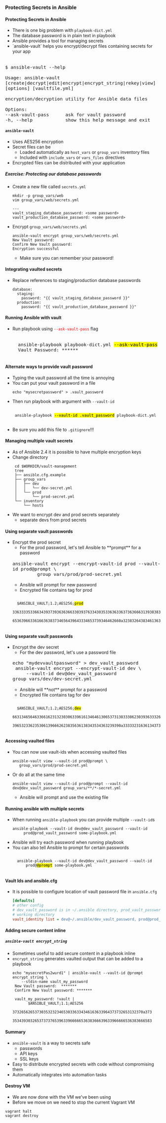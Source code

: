 ### Protecting Secrets in Ansible


#### Protecting Secrets in Ansible

* There is one big problem with <!-- .element: class="fragment" data-fragment-index="0" -->`playbook-dict.yml`
* The database password is in plain text in playbook <!-- .element: class="fragment" data-fragment-index="1" -->
* Ansible provides a tool for managing secrets <!-- .element: class="fragment" data-fragment-index="2" -->
* <!-- .element: class="fragment" data-fragment-index="3" -->`ansible-vault` helps you encrypt/decrypt files containing secrets for your app

<pre class="fragment" data-fragment-index="4" style="font-size:13pt;"><code data-trim>
$ ansible-vault --help

Usage: ansible-vault [create|decrypt|edit|encrypt|encrypt_string|rekey|view] [options] [vaultfile.yml]

encryption/decryption utility for Ansible data files

Options:
--ask-vault-pass      ask for vault password
-h, --help            show this help message and exit
</code></pre>



#### `ansible-vault`

* Uses AES256 encryption
* Secret files can be
   * Loaded automatically as `host_vars` or `group_vars` inventory files
   * Included with `include_vars` or `vars_files` directives
* Encrypted files can be distributed with your application



##### Exercise: Protecting our database passwords
* Create a new file called `secrets.yml`
   ```
   mkdir -p group_vars/web
   vim group_vars/web/secrets.yml
   ```
   ```
   ---
   vault_staging_database_password: <some password>
   vault_production_database_password: <some password>
   ```
   <!-- .element: style="font-size:12pt;"  -->
* Encrypt `group_vars/web/secrets.yml`
   ```
   ansible-vault encrypt group_vars/web/secrets.yml
   New Vault password: 
   Confirm New Vault password: 
   Encryption successful

   ```
   <!-- .element: style="font-size:12pt;"  -->
   * Make sure you can remember your password!



#### Integrating vaulted secrets
* Replace references to staging/production database passwords
   ```
   database:
     staging:
       password: "{{ vault_staging_database_password }}"
     production:
       password: "{{ vault_production_database_password }}"
   ```



#### Running Ansible with vault
* Run playbook using <code style="color:red;">--ask-vault-pass</code> flag
   <pre style="font-size:13pt;"><code data-trim data-noescape>
    ansible-playbook playbook-dict.yml <mark>--ask-vault-pass</mark>
    Vault Password: ******
   </code></pre>



#### Alternate ways to provide vault password
* Typing the vault password all the time is annoying <!-- .element: class="fragment" data-fragment-index="0" -->
* You can put your vault password in a file <!-- .element: class="fragment" data-fragment-index="1" -->
   ```
   echo "mysecretpassword" > .vault_password
   ```
* Then run playbook with argument with <!-- .element: class="fragment" data-fragment-index="3" -->`--vault-id`
   <pre style="font-size:11pt;"><code class="shell" data-trim data-noescape>
   ansible-playbook <mark>--vault-id .vault_password</mark> playbook-dict.yml
   </code></pre>
* Be sure you add this file to <!-- .element: class="fragment" data-fragment-index="4" -->`.gitignore`!!!


#### Managing multiple vault secrets
* As of Ansible 2.4 it is possible to have multiple encryption keys
* <!-- .element: class="fragment" data-fragment-index="0" -->Change directory
   ```
    cd $WORKDIR/vault-management
    tree
    ├── ansible.cfg.example
    ├── group_vars
    │   ├── dev
    │   │   └── dev-secret.yml
    │   └── prod
    │       └── prod-secret.yml
    └── inventory
        └── hosts
   ```
* <!-- .element: class="fragment" data-fragment-index="1" -->We want to encrypt dev and prod secrets separately
  * separate devs from prod secrets



#### Using separate vault passwords
* <!-- .element: class="fragment" data-fragment-index="0" -->Encrypt the prod secret
   * <!-- .element: class="fragment" data-fragment-index="1" -->For the prod password, let's tell Ansible to **prompt** for a password
   <pre class="fragment" data-fragment-index="1" style="font-size:13pt;"><code data-noescape>ansible-vault encrypt --encrypt-vault-id prod --vault-id prod@prompt \
           group_vars/prod/prod-secret.yml</code></pre>
   * <!-- .element: class="fragment" data-fragment-index="2" -->Ansible will prompt for new password
   * <!-- .element: class="fragment" data-fragment-index="3" -->Encrypted file contains tag for prod
   <pre><code data-noescape>
    $ANSIBLE_VAULT;1.2;AES256;<mark>prod</mark>
    33633335336634393739363636633039376334303533636336373636663139383837663531353134
    6536396633616636383734656439643334653739346462660a323832643834613636393339346232
   </code></pre>



#### Using separate vault passwords
* <!-- .element: class="fragment" data-fragment-index="0" -->Encrypt the dev secret
   * <!-- .element: class="fragment" data-fragment-index="1" -->For the dev password, let's use a password file
   <pre class="fragment" data-fragment-index="1" style="font-size:13pt;"><code data-noescape class="shell">echo "mydevvaultpassword" > dev_vault_password
   ansible-vault encrypt --encrypt-vault-id dev \
       --vault-id dev@dev_vault_password group_vars/dev/dev-secret.yml</code></pre>
   * <!-- .element: class="fragment" data-fragment-index="2" -->Ansible will **not** prompt for a password
   * <!-- .element: class="fragment" data-fragment-index="3" -->Encrypted file contains tag for dev
   <pre><code data-noescape>
    $ANSIBLE_VAULT;1.2;AES256;<mark>dev</mark>
    66313465646336616231323030633961613464613065373138333862303936333266653366366639
    3965323362353061396662623835636138343534363239390a333332316361343737666137396439
   </code></pre>



#### Accessing vaulted files
* <!-- .element: class="fragment" data-fragment-index="0" -->You can now use vault-ids when accessing vaulted files
   ```
   ansible-vault view --vault-id prod@prompt \
      group_vars/prod/prod-secret.yml
   ```
* <!-- .element: class="fragment" data-fragment-index="3" -->Or do all at the same time 
   ```
   ansible-vault view --vault-id prod@prompt --vault-id dev@dev_vault_password group_vars/**/*-secret.yml
   ```
   <!-- .element: class="fragment" data-fragment-index="4" -->
   * Ansible will prompt and use the existing file



#### Running ansible with multiple secrets
* When running `ansible-playbook` you can provide multiple `--vault-id`s
   ```
   ansible-playbook --vault-id dev@dev_vault_password --vault-id 
        prod@prod_vault_password some-playbook.yml
   ```
   <!-- style="font-size:12pt;" --> 
* Ansible will try each password when running playbook
* You can also tell Ansible to prompt for certain passwords
    <pre><code data-noescape>
    ansible-playbook --vault-id dev@dev_vault_password --vault-id 
        prod@<mark>@prompt</mark> some-playbook.yml
    </code></pre>



#### Vault Ids and ansible.cfg
* It is possible to configure location of vault password file in `ansible.cfg`
   ```ini
   [defaults]
   # other config
   # dev_vault_password is in ~/.ansible directory, prod_vault_password in
   # working directory
   vault_identity list = dev@~/.ansible/dev_vault_password, prod@prod_vault_password
   ```


#### Adding secure content inline
##### `ansible-vault encrypt_string`
* Sometimes useful to add secure content in a playbook inline
* `encrypt_string` generates vaulted output that can be added to a playbook
   ```
   echo "mysecretPas2wurd1" | ansible-vault --vault-id @prompt encrypt_string \
       --stdin-name vault_my_password
    New Vault password:  *******
    Confirm New Vault password: *******
   ```
   <!-- .element: style="font-size:12pt;"  -->
   ```
    vault_my_password: !vault |
          $ANSIBLE_VAULT;1.1;AES256
          37326562653730353232346530336334346163633964373732653132370a373
          353439303265373737653963396666653638366639633966666536383666583
   ```
   <!-- .element: style="font-size:12pt;"  class="fragment" data-fragment-index="0" -->



#### Summary
* `ansible-vault` is a way to secrets safe
   * passwords
   * API keys
   * SSL keys
* Easy to distribute encrypted secrets with code without compromising them
* Automatically integrates into automation tasks


#### Destroy VM
* We are now done with the VM we've been using
* Before we move on we need to stop the current Vagrant VM

```
vagrant halt
vagrant destroy
```
